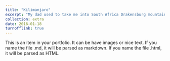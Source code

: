 ```yaml
---
title: "Kilimanjaro"
excerpt: "My dad used to take me into South Africa Drakensburg mountains. Although we never completed one of our extremely ambitious week-long hikes (generally due to getting lost). It distilled a love for hiking and mountains I have to this day.<br/><img src='/images/extra/kili-clouds.jpg'>"
collection: extra
date: 2016-01-18
turnofflink: true
---
```


This is an item in your portfolio. It can be have images or nice text. If you name the file .md, it will be parsed as markdown. If you name the file .html, it will be parsed as HTML. 

